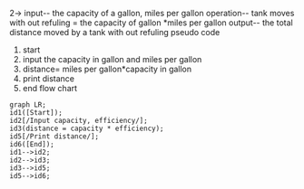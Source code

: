 2-> 
input-- the capacity of a gallon, miles per gallon
operation-- tank moves with out refuling = the capacity of gallon *miles per gallon
output-- the total distance moved by a tank with out refuling
pseudo code
1. start
2. input the capacity in gallon and miles per gallon
3. distance= miles per gallon*capacity in gallon
4. print distance
5. end
 flow chart
 ```mermaid
graph LR;
id1([Start]);
id2[/Input capacity, efficiency/];
id3(distance = capacity * efficiency);
id5[/Print distance/];
id6([End]);
id1-->id2;
id2-->id3;
id3-->id5;
id5-->id6;
```
